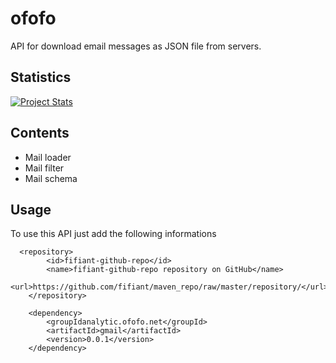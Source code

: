 ofofo
=====

API for download email messages as JSON file from servers.

Statistics
--------

[![Project Stats](https://www.ohloh.net/p/ofofo/widgets/project_thin_badge.gif)](https://www.ohloh.net/p/ofofo)

Contents
--------

* Mail loader
* Mail filter
* Mail schema 


Usage
--------
To use this API just add the following informations

      <repository>
            <id>fifiant-github-repo</id>
            <name>fifiant-github-repo repository on GitHub</name>
            <url>https://github.com/fifiant/maven_repo/raw/master/repository/</url>
        </repository> 
        
        <dependency>
			<groupIdanalytic.ofofo.net</groupId>
			<artifactId>gmail</artifactId>
			<version>0.0.1</version>
		</dependency>